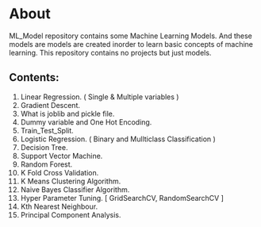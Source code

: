 # About
ML_Model repository contains some Machine Learning Models. And these models are models are created inorder to learn basic concepts of machine learning. This repository contains no projects but just models.

## Contents:
1) Linear Regression. ( Single & Multiple variables )
2) Gradient Descent.
3) What is joblib and pickle file.
4) Dummy variable and One Hot Encoding.
5) Train_Test_Split.
6) Logistic Regression. ( Binary and Mullticlass Classification )
7) Decision Tree.
8) Support Vector Machine.
9) Random Forest.
10) K Fold Cross Validation.
11) K Means Clustering Algorithm.
12) Naive Bayes Classifier Algorithm.
13) Hyper Parameter Tuning. [ GridSearchCV, RandomSearchCV ]
14) Kth Nearest Neighbour.
15) Principal Component Analysis.

